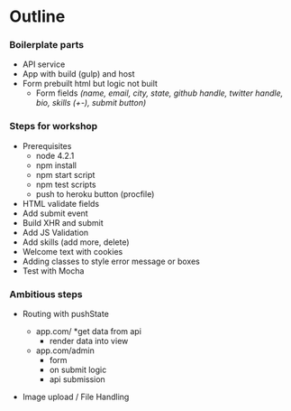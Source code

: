 # Outline

### Boilerplate parts

* API service
* App with build (gulp) and host
* Form prebuilt html but logic not built
  - Form fields _(name, email, city, state, github handle, twitter handle, bio, skills (+-), submit button)_



### Steps for workshop

- Prerequisites
  - node 4.2.1
  - npm install
  - npm start script
  - npm test scripts
  - push to heroku button (procfile)
- HTML validate fields
- Add submit event
- Build XHR and submit
- Add JS Validation
- Add skills (add more, delete)
- Welcome text with cookies
- Adding classes to style error message or boxes
- Test with Mocha

### Ambitious steps

* Routing with pushState
  * app.com/
    *get data from api
    * render data into view
  * app.com/admin
    * form
    * on submit logic
    * api submission

* Image upload / File Handling
